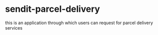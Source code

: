 # sendit-parcel-delivery
this is an application through which users can request for parcel delivery services 
